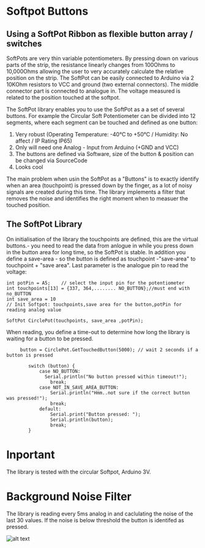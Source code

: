 # Softpot  Buttons

## Using a SoftPot Ribbon as flexible button array / switches
SoftPots are very thin variable potentiometers. By pressing down on various parts of the strip, the resistance linearly changes from 100Ohms to 10,000Ohms allowing the user to very accurately calculate the relative position on the strip.
The SoftPot can be easily connected to Arduino via 2 10KOhm resistors to VCC and ground (two external connectors). The middle connector part is connected to analogue in. The voltage measured is related to the position touched at the softpot.

The SoftPot library enables you to use the SoftPot as a a set of several buttons. For example the Circular Soft Potentiometer can be divided into 12 segments, where each segment can be touched and defined as one button:
1. Very robust (Operating Temperature: 	-40°C to +50°C / Humidity: 	No affect  / IP Rating 	IP65)
2. Only will need one Analog - Input from Arduino (+GND and VCC)
3. The buttons are defined via Software, size of the button & position can be changed via SourceCode
4. Looks cool

The main problem when usin the SoftPot as a "Buttons" is to exactly identify when an area (touchpoint) is pressed down by the finger, as a lot of noisy signals are created during this time.
The library implements a filter that removes the noise and identifies the right moment when to measuer the touched position.


## The SoftPot Library
On initialisation of the library the touchpoints are defined, this are the virtual buttons.- you need to read the data from anlogue in while you press down in the button area for long time, so the SoftPot is stable. In addition you define a save-area - so the button is defined as touchpoint -"save-area" to touchpoint + "save area". Last parameter is the analogue pin to read the voltage:

```c_cpp
int potPin = A5;    // select the input pin for the potentiometer
int touchpoints[13] = {337, 364,........ NO_BUTTON};//must end with no_BUTTON
int save_area = 10
// Init Softpot: touchpoints,save area for the button,potPin for reading analog value

SoftPot CirclePot(touchpoints, save_area ,potPin);
```

When reading, you define a time-out to determine how long the library is waiting for a button to be pressed.

```c_cpp
     button = CirclePot.GetTouchedButton(5000); // wait 2 seconds if a button is pressed

        switch (button) {
            case NO_BUTTON:
              Serial.println("No button pressed within timeout!");
                break;
            case NOT_IN_SAVE_AREA_BUTTON:
                Serial.println("Hmm..not sure if the correct button was pressed!");
                break;
            default:
                Serial.print("Button pressed: ");
                Serial.println(button);
                break;
        }

```

# Inportant
The library is tested with the circular Softpot, Arduino 3V.

# Background Noise Filter
The library is reading every 5ms analog in and caclulating the noise of the last 30 values. If the noise is below threshold the button is identifed as pressed.


 ![alt text](https://github.com/happychriss/SoftPotButtons/softpot_noise_filter.jpg "Voltage and Noise read from a Circular Ribbon SoftPot")
